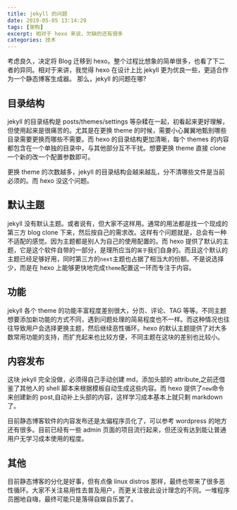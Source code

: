 ```yaml
---
title: jekyll 的问题
date: 2019-05-05 13:14:29
tags: [架构]
excerpt: 相对于 hexo 来说，欠缺的还有很多
categories: 技术
---
```


<!-- toc -->


考虑良久，决定将 Blog 迁移到 hexo。整个过程比想象的简单很多，也看了下二者的异同。相对于来讲，我觉得 hexo 在设计上比 jekyll 更为优良一些，更适合作为一个静态博客生成器。
那么，jekyll 的问题在哪?

## 目录结构

jekyll 的目录结构是 posts/themes/settings 等杂糅在一起，初看起来更好理解，但使用起来是很痛苦的。尤其是在更换 theme 的时候，需要小心翼翼地甄别哪些目录需要更换而哪些不需要。而 hexo 的目录结构更加清晰，每个 themes 的内容都包含在一个单独的目录中，与其他部分互不干扰。想要更换 theme 直接 clone 一个新的改一个配置参数即可。

更换 theme 的次数越多，jekyll 的目录结构会越来越乱，分不清哪些文件是当前必须的。而 hexo 没这个问题。


## 默认主题

jekyll 没有默认主题。或者说有，但大家不这样用。通常的用法都是找一个现成的第三方 blog clone 下来，然后按自己的需求改。这样有个问题就是，总会有一种不适配的感觉。因为主题都是别人为自己的使用配置的。而 hexo 提供了默认的主题，它是这个软件自带的一部分，是理所应当的`属于`我们自身的。而且这个默认的主题已经足够好用，同时第三方的`next`主题也占据了相当大的份额。不是说选择少，而是在 hexo 上能够更快地完成`theme`配置这一环而专注于内容。


## 功能

jekyll 各个 theme 的功能丰富程度差别很大，分页、评论、TAG 等等。不同主题想要添加新功能的方式不同，遇到问题处理的简易程度也不一样。而这种情况也往往导致用户会选择更换主题，然后继续恶性循环。hexo 的默认主题提供了对大多数常用功能的支持，而扩充起来也比较方便，不同主题在这块的差别也比较小。


## 内容发布

这块 jekyll 完全没做，必须得自己手动创建 md，添加头部的 attribute,之前还借鉴了其他人的 shell 脚本来根据模板自动生成这些内容。而 hexo 提供了`new`命令来创建新的 post,自动补上头部的内容，这样学习成本基本上就只剩 markdown 了。

目前静态博客软件的内容发布还是太偏程序员化了，可以参考 wordpress 的地方还有很多。目前已经有一些 admin 页面的项目流行起来，但还没有达到能让普通用户无学习成本使用的程度。


## 其他

目前静态博客的分化是好事，但有点像 linux distros 那样，最终也带来了很多恶性循环。大家不关注易用性去普及用户，而更关注彼此设计理念的不同。一堆程序员圈地自嗨，最终可能只是落得自娱自乐罢了。


